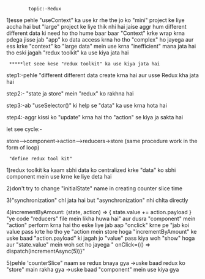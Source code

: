 
            topic:-Redux


1)esse pehle "useContext" ka use kr rhe the jo ko "mini" project ke
liye accha hai but "large" project ke liye thik nhi hai jaise
aggr hum different different data ki need ho tho hume baar baar
"Context" krke wrap krna pdega jisse jab "app" ko data access krna
ho tho "complex" ho jayega aur ess krke "context" ko "large data"
mein use krna "inefficient" mana jata hai tho
eski jagah "redux toolkit" ka use kiya jata hai

     *****let seee kese "redux toolkit" ka use kiya jata hai

step1:-pehle "different different data create krna hai aur usse
Redux kha jata hai

step2:- "state ja store" mein "redux" ko rakhna hai

step3:-ab "useSelector()" ki help se "data" ka use krna hota hai

step4:-aggr kissi ko "update" krna hai tho "action" se kiya ja sakta hai

let see cycle:-


store-->component->action-->reducers->store (same procedure work in the
form of loop)


     "define redux tool kit"

1)redux toolkit ka kaam sbhi data ko centralized krke "data" ko sbhi
component mein use krne ke liye deta hai


2)don't try to change "initialState" name in creating counter slice time


3)"synchronization" chl jata hai but "asynchronization" nhi chlta
directly

4)incrementByAmount: (state, action) => {
      state.value += action.payload
    }     "ye code "reducers" file mein likha huwa hai"
    aur dusra "component" mein "action" perform krna hai tho eske liye jab aap "onclick"
     krne pe "jab koi value pass krte ho tho ye "action mein store hoga "incrementByAmount" ke
     uske baad "action.payload" ki jagah jo "value" pass kiya woh "show" hoga aur "state.value"
     mein woh set ho jayega
    " onClick={() => dispatch(incrementAsync(5))}"

5)pehle 'counterSlice" naam se redux bnaya gya
  ->uske baad redux ko "store" main rakha gya
  ->uske baad "component" mein use kiya gya
